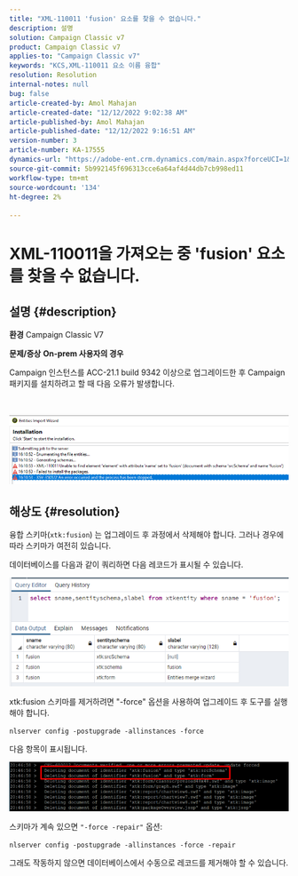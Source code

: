 ```yaml
---
title: "XML-110011 'fusion' 요소를 찾을 수 없습니다."
description: 설명
solution: Campaign Classic v7
product: Campaign Classic v7
applies-to: "Campaign Classic v7"
keywords: "KCS,XML-110011 요소 이름 융합"
resolution: Resolution
internal-notes: null
bug: false
article-created-by: Amol Mahajan
article-created-date: "12/12/2022 9:02:38 AM"
article-published-by: Amol Mahajan
article-published-date: "12/12/2022 9:16:51 AM"
version-number: 3
article-number: KA-17555
dynamics-url: "https://adobe-ent.crm.dynamics.com/main.aspx?forceUCI=1&pagetype=entityrecord&etn=knowledgearticle&id=bdb328b3-fb79-ed11-81ac-6045bd0063aa"
source-git-commit: 5b992145f696313cce6a64af4d44db7cb998ed11
workflow-type: tm+mt
source-wordcount: '134'
ht-degree: 2%

---
```


# XML-110011을 가져오는 중 &#39;fusion&#39; 요소를 찾을 수 없습니다.

## 설명 {#description}

<b>환경</b>
Campaign Classic V7


<b>문제/증상</b>
<b>On-prem 사용자의 경우</b>

Campaign 인스턴스를 ACC-21.1 build 9342 이상으로 업그레이드한 후 Campaign 패키지를 설치하려고 할 때 다음 오류가 발생합니다.


<br><br>![](assets/___bfb328b3-fb79-ed11-81ac-6045bd0063aa___.png)<br>

## 해상도 {#resolution}


융합 스키마(`xtk:fusion`) 는 업그레이드 후 과정에서 삭제해야 합니다. 그러나 경우에 따라 스키마가 여전히 있습니다.

데이터베이스를 다음과 같이 쿼리하면 다음 레코드가 표시될 수 있습니다.

![](assets/5cf5ba8b-f838-ec11-b6e6-000d3a348885.png)

xtk:fusion 스키마를 제거하려면 &quot;-force&quot; 옵션을 사용하여 업그레이드 후 도구를 실행해야 합니다.

`nlserver config -postupgrade -allinstances -force`

다음 항목이 표시됩니다.

![](assets/406e7298-f938-ec11-b6e6-000d3a348885.png)

스키마가 계속 있으면 `"-force -repair"` 옵션:

`nlserver config -postupgrade -allinstances -force -repair`

그래도 작동하지 않으면 데이터베이스에서 수동으로 레코드를 제거해야 할 수 있습니다.
